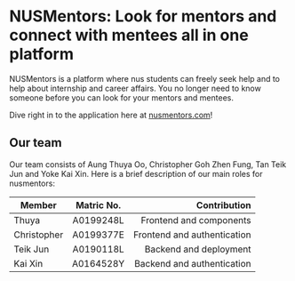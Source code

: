 # NUSMentors: Look for mentors and connect with mentees all in one platform
NUSMentors is a platform where nus students can freely seek help and to help about internship and career affairs. You no longer need to know someone before you can look for your mentors and mentees.

Dive right in to the application here at [nusmentors.com](https://nusmentors.com)!

## Our team
Our team consists of Aung Thuya Oo, Christopher Goh Zhen Fung, Tan Teik Jun and Yoke Kai Xin. Here is a brief description of our main roles for nusmentors:

| Member        | Matric No.    | Contribution  |
| ------------- |:-------------:| -------------:|
| Thuya      | A0199248L | Frontend and components |
| Christopher      | A0199377E  |  Frontend and authentication |
| Teik Jun | A0190118L  |   Backend and deployment |
| Kai Xin | A0164528Y | Backend and authentication |
